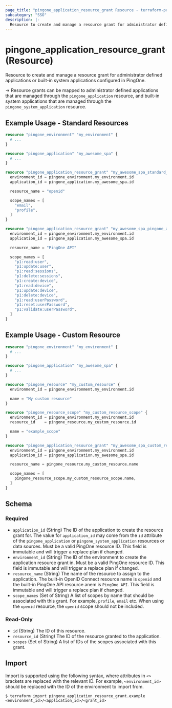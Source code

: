 ```yaml
---
page_title: "pingone_application_resource_grant Resource - terraform-provider-pingone"
subcategory: "SSO"
description: |-
  Resource to create and manage a resource grant for administrator defined applications or built-in system applications configured in PingOne.
---
```


# pingone_application_resource_grant (Resource)

Resource to create and manage a resource grant for administrator defined applications or built-in system applications configured in PingOne.

-> Resource grants can be mapped to administrator defined applications that are managed through the `pingone_application` resource, and built-in system applications that are managed through the `pingone_system_application` resource.

## Example Usage - Standard Resources

```terraform
resource "pingone_environment" "my_environment" {
  # ...
}

resource "pingone_application" "my_awesome_spa" {
  # ...
}

resource "pingone_application_resource_grant" "my_awesome_spa_standard_resource_grants" {
  environment_id = pingone_environment.my_environment.id
  application_id = pingone_application.my_awesome_spa.id

  resource_name = "openid"

  scope_names = [
    "email",
    "profile",
  ]
}

resource "pingone_application_resource_grant" "my_awesome_spa_pingone_api_resource_grants" {
  environment_id = pingone_environment.my_environment.id
  application_id = pingone_application.my_awesome_spa.id

  resource_name = "PingOne API"

  scope_names = [
    "p1:read:user",
    "p1:update:user",
    "p1:read:sessions",
    "p1:delete:sessions",
    "p1:create:device",
    "p1:read:device",
    "p1:update:device",
    "p1:delete:device",
    "p1:read:userPassword",
    "p1:reset:userPassword",
    "p1:validate:userPassword",
  ]
}
```

## Example Usage - Custom Resource

```terraform
resource "pingone_environment" "my_environment" {
  # ...
}

resource "pingone_application" "my_awesome_spa" {
  # ...
}

resource "pingone_resource" "my_custom_resource" {
  environment_id = pingone_environment.my_environment.id

  name = "My custom resource"
}

resource "pingone_resource_scope" "my_custom_resource_scope" {
  environment_id = pingone_environment.my_environment.id
  resource_id    = pingone_resource.my_custom_resource.id

  name = "example_scope"
}

resource "pingone_application_resource_grant" "my_awesome_spa_custom_resource_grants" {
  environment_id = pingone_environment.my_environment.id
  application_id = pingone_application.my_awesome_spa.id

  resource_name = pingone_resource.my_custom_resource.name

  scope_names = [
    pingone_resource_scope.my_custom_resource_scope.name,
  ]
}
```

<!-- schema generated by tfplugindocs -->
## Schema

### Required

- `application_id` (String) The ID of the application to create the resource grant for.  The value for `application_id` may come from the `id` attribute of the `pingone_application` or `pingone_system_application` resources or data sources.  Must be a valid PingOne resource ID.  This field is immutable and will trigger a replace plan if changed.
- `environment_id` (String) The ID of the environment to create the application resource grant in.  Must be a valid PingOne resource ID.  This field is immutable and will trigger a replace plan if changed.
- `resource_name` (String) The name of the resource to assign to the application.  The built-in OpenID Connect resource name is `openid` and the built-in PingOne API resource anem is `PingOne API`.  This field is immutable and will trigger a replace plan if changed.
- `scope_names` (Set of String) A list of scopes by name that should be associated with this grant.  For example, `profile`, `email` etc.  When using the `openid` resource, the `openid` scope should not be included.

### Read-Only

- `id` (String) The ID of this resource.
- `resource_id` (String) The ID of the resource granted to the application.
- `scopes` (Set of String) A list of IDs of the scopes associated with this grant.

## Import

Import is supported using the following syntax, where attributes in `<>` brackets are replaced with the relevant ID.  For example, `<environment_id>` should be replaced with the ID of the environment to import from.

```shell
$ terraform import pingone_application_resource_grant.example <environment_id>/<application_id>/<grant_id>
```
